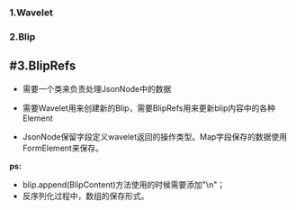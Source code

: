 ### 1.Wavelet
### 2.Blip
## #3.BlipRefs
- 需要一个类来负责处理JsonNode中的数据

- 需要Wavelet用来创建新的Blip，需要BlipRefs用来更新blip内容中的各种Element

- JsonNode保留字段定义wavelet返回的操作类型。Map字段保存的数据使用FormElement来保存。

**ps:**	
- blip.append(BlipContent)方法使用的时候需要添加"\n"；
- 反序列化过程中，数组的保存形式。



